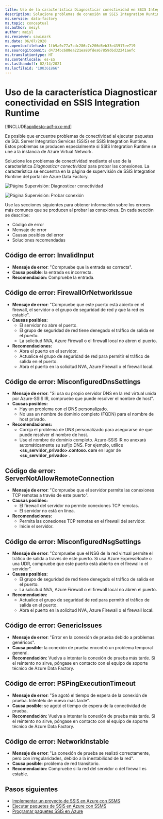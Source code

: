 ```yaml
---
title: Uso de la característica Diagnosticar conectividad en SSIS Integration Runtime
description: Solucione problemas de conexión en SSIS Integration Runtime mediante la característica Diagnosticar conectividad.
ms.service: data-factory
ms.topic: conceptual
ms.author: meiyl
author: meiyl
ms.reviewer: sawinark
ms.date: 06/07/2020
ms.openlocfilehash: 1fb9a0c77a7cdc286c7c206d6eb33e43917ee719
ms.sourcegitcommit: d4734bc680ea221ea80fdea67859d6d32241aefc
ms.translationtype: HT
ms.contentlocale: es-ES
ms.lasthandoff: 02/14/2021
ms.locfileid: "100361866"
---
```

# <a name="use-the-diagnose-connectivity-feature-in-the-ssis-integration-runtime"></a>Uso de la característica Diagnosticar conectividad en SSIS Integration Runtime

[!INCLUDE[appliesto-adf-xxx-md](includes/appliesto-adf-xxx-md.md)]

Es posible que encuentre problemas de conectividad al ejecutar paquetes de SQL Server Integration Services (SSIS) en SSIS Integration Runtime. Estos problemas se producen especialmente si SSIS Integration Runtime se une a la instancia de Azure Virtual Network.

Solucione los problemas de conectividad mediante el uso de la característica *Diagnosticar conectividad* para probar las conexiones. La característica se encuentra en la página de supervisión de SSIS Integration Runtime del portal de Azure Data Factory.

 ![Página Supervisión: Diagnosticar conectividad](media/ssis-integration-runtime-diagnose-connectivity-faq/ssis-monitor-diagnose-connectivity.png)

 ![Página Supervisión: Probar conexión](media/ssis-integration-runtime-diagnose-connectivity-faq/ssis-monitor-test-connection.png)

Use las secciones siguientes para obtener información sobre los errores más comunes que se producen al probar las conexiones. En cada sección se describe:

- Código de error
- Mensaje de error
- Causas posibles del error
- Soluciones recomendadas

## <a name="error-code-invalidinput"></a>Código de error: InvalidInput

- **Mensaje de error**: "Compruebe que la entrada es correcta".
- **Causa posible**: la entrada es incorrecta.
- **Recomendación:** Compruebe la entrada.

## <a name="error-code-firewallornetworkissue"></a>Código de error: FirewallOrNetworkIssue

- **Mensaje de error**: "Compruebe que este puerto está abierto en el firewall, el servidor o el grupo de seguridad de red y que la red es estable".
- **Causas posibles:**
  - El servidor no abre el puerto.
  - El grupo de seguridad de red tiene denegado el tráfico de salida en el puerto.
  - La solicitud NVA, Azure Firewall o el firewall local no abren el puerto.
- **Recomendaciones:**
  - Abra el puerto en el servidor.
  - Actualice el grupo de seguridad de red para permitir el tráfico de salida en el puerto.
  - Abra el puerto en la solicitud NVA, Azure Firewall o el firewall local.

## <a name="error-code-misconfigureddnssettings"></a>Código de error: MisconfiguredDnsSettings

- **Mensaje de error**: "Si usa su propio servidor DNS en la red virtual unida por Azure-SSIS IR, compruebe que puede resolver el nombre de host".
- **Causas posibles:**
  -  Hay un problema con el DNS personalizado.
  -  No usa un nombre de dominio completo (FQDN) para el nombre de host privado.
- **Recomendaciones:**
  -  Corrija el problema de DNS personalizado para asegurarse de que puede resolver el nombre de host.
  -  Use el nombre de dominio completo. Azure-SSIS IR no anexará automáticamente su sufijo DNS. Por ejemplo, utilice **<su_servidor_privado>.contoso. com** en lugar de **<su_servidor_privado>** .

## <a name="error-code-servernotallowremoteconnection"></a>Código de error: ServerNotAllowRemoteConnection

- **Mensaje de error**: "Compruebe que el servidor permite las conexiones TCP remotas a través de este puerto".
- **Causas posibles:**
  -  El firewall del servidor no permite conexiones TCP remotas.
  -  El servidor no está en línea.
- **Recomendaciones:**
  -  Permita las conexiones TCP remotas en el firewall del servidor.
  -  Inicie el servidor.
   
## <a name="error-code-misconfigurednsgsettings"></a>Código de error: MisconfiguredNsgSettings

- **Mensaje de error**: "Compruebe que el NSG de la red virtual permite el tráfico de salida a través de este puerto. Si usa Azure ExpressRoute o una UDR, compruebe que este puerto está abierto en el firewall o el servidor".
- **Causas posibles:**
  -  El grupo de seguridad de red tiene denegado el tráfico de salida en el puerto.
  -  La solicitud NVA, Azure Firewall o el firewall local no abren el puerto.
- **Recomendación:**
  -  Actualice el grupo de seguridad de red para permitir el tráfico de salida en el puerto.
  -  Abra el puerto en la solicitud NVA, Azure Firewall o el firewall local.

## <a name="error-code-genericissues"></a>Código de error: GenericIssues

- **Mensaje de error**: "Error en la conexión de prueba debido a problemas genéricos".
- **Causa posible**: la conexión de prueba encontró un problema temporal general.
- **Recomendación:** Vuelva a intentar la conexión de prueba más tarde. Si el reintento no sirve, póngase en contacto con el equipo de soporte técnico de Azure Data Factory.

## <a name="error-code-pspingexecutiontimeout"></a>Código de error: PSPingExecutionTimeout

- **Mensaje de error**: "Se agotó el tiempo de espera de la conexión de prueba. Inténtelo de nuevo más tarde".
- **Causa posible**: se agotó el tiempo de espera de la conectividad de prueba.
- **Recomendación:** Vuelva a intentar la conexión de prueba más tarde. Si el reintento no sirve, póngase en contacto con el equipo de soporte técnico de Azure Data Factory.

## <a name="error-code-networkinstable"></a>Código de error: NetworkInstable

- **Mensaje de error**: "La conexión de prueba se realizó correctamente, pero con irregularidades, debido a la inestabilidad de la red".
- **Causa posible**: problema de red transitorio.
- **Recomendación:** Compruebe si la red del servidor o del firewall es estable.

## <a name="next-steps"></a>Pasos siguientes

- [Implementar un proyecto de SSIS en Azure con SSMS](/sql/integration-services/ssis-quickstart-deploy-ssms)
- [Ejecutar paquetes de SSIS en Azure con SSMS](/sql/integration-services/ssis-quickstart-run-ssms)
- [Programar paquetes SSIS en Azure](/sql/integration-services/lift-shift/ssis-azure-schedule-packages-ssms)